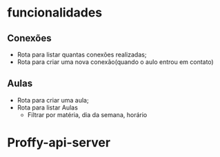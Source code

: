 # funcionalidades

## Conexões

- Rota para listar quantas conexões realizadas;
- Rota para criar uma nova conexão(quando o aulo entrou em contato)

## Aulas

- Rota para criar uma aula;
- Rota para listar Aulas
  - Filtrar por matéria, dia da semana, horário
# Proffy-api-server
